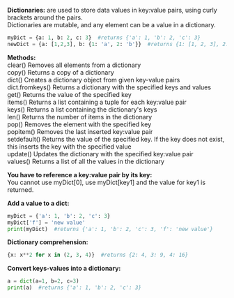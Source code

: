 **Dictionaries:** are used to store data values in key:value pairs, using curly brackets around the pairs.  
Dictionaries are mutable, and any element can be a value in a dictionary.    

```py
myDict = {a: 1, b: 2, c: 3}  #returns {'a': 1, 'b': 2, 'c': 3}
newDict = {a: [1,2,3], b: {1: 'a', 2: 'b'}}  #returns {1: [1, 2, 3], 2: {1: 'a', 2: 'b'}}
```
**Methods:**  
clear()   Removes all elements from a dictionary  
copy()    Returns a copy of a dictionary  
dict()    Creates a dictionary object from given key-value pairs  
dict.fromkeys()  Returns a dictionary with the specified keys and values  
get()     Returns the value of the specified key  
items()   Returns a list containing a tuple for each key:value pair  
keys()    Returns a list containing the dictionary's keys  
len()     Returns the number of items in the dictionary  
pop()     Removes the element with the specified key  
popitem() Removes the last inserted key:value pair  
setdefault()  Returns the value of the specified key. If the key does not exist, this inserts the key with the specified value  
update()  Updates the dictionary with the specified key:value pair  
values()  Returns a list of all the values in the dictionary  

**You have to reference a key:value pair by its key:**  
You cannot use myDict[0], use myDict[key1] and the value for key1 is returned.  

**Add a value to a dict:**  
```py
myDict = {'a': 1, 'b': 2, 'c': 3}
myDict['f'] = 'new value'
print(myDict)  #returns {'a': 1, 'b': 2, 'c': 3, 'f': 'new value'}
```

**Dictionary comprehension:**  
```py
{x: x**2 for x in (2, 3, 4)}  #returns {2: 4, 3: 9, 4: 16}
```

**Convert keys-values into a dictionary:**  
```py
a = dict(a=1, b=2, c=3)
print(a)  #returns {'a': 1, 'b': 2, 'c': 3}
```